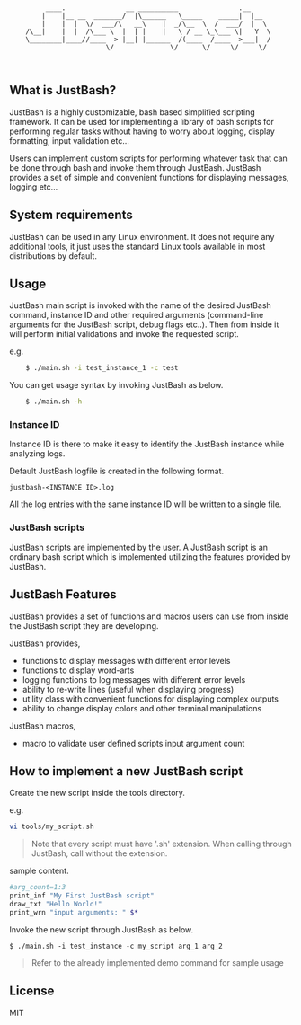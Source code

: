 ```
	
	
	     ____.               __ __________               .__     
	    |    |__ __  _______/  |\______   \_____    _____|  |__  
	    |    |  |  \/  ___/\   __\    |  _/\__  \  /  ___/  |  \ 
	/\__|    |  |  /\___ \  |  | |    |   \ / __ \_\___ \|   Y  \
	\________|____//____  > |__| |______  /(____  /____  >___|  /
	                    \/              \/      \/     \/     \/ 
	
	
```
                                    
## What is JustBash?
JustBash is a highly customizable, bash based simplified scripting framework. It can be used for implementing a library of bash scripts for performing regular tasks without having to worry about logging, display formatting, input validation etc...

Users can implement custom scripts for performing whatever task that can be done through bash and invoke them through JustBash. JustBash provides a set of simple and convenient functions for displaying messages, logging etc...

## System requirements
JustBash can be used in any Linux environment. It does not require any additional tools, it just uses the standard Linux tools available in most distributions by default.

## Usage
JustBash main script is invoked with the name of the desired JustBash command, instance ID and other required arguments (command-line arguments for the JustBash script, debug flags etc..). Then from inside it will perform initial validations and invoke the requested script.

e.g. 
``` sh
    $ ./main.sh -i test_instance_1 -c test
```

You can get usage syntax by invoking JustBash as below.
``` sh
    $ ./main.sh -h
```

### Instance ID
Instance ID is there to make it easy to identify the JustBash instance while analyzing logs.

Default JustBash logfile is created in the following format.
```
justbash-<INSTANCE ID>.log
```

All the log entries with the same instance ID will be written to a single file.

### JustBash scripts
JustBash scripts are implemented by the user. A JustBash script is an ordinary bash script which is implemented utilizing the features provided by JustBash.

## JustBash Features
JustBash provides a set of functions and macros users can use from inside the JustBash script they are developing.

JustBash provides,
 - functions to display messages with different error levels
 - functions to display word-arts
 - logging functions to log messages with different error levels
 - ability to re-write lines (useful when displaying progress)
 - utility class with convenient functions for displaying complex outputs
 - ability to change display colors and other terminal manipulations

JustBash macros,
 - macro to validate user defined scripts input argument count

## How to implement a new JustBash script
Create the new script inside the tools directory. 

e.g.
``` sh
vi tools/my_script.sh
```

> Note that every script must have '.sh' extension.
> When calling through JustBash, call without the extension.

sample content.
``` sh
#arg_count=1:3
print_inf "My First JustBash script"
draw_txt "Hello World!"
print_wrn "input arguments: " $*

```

Invoke the new script through JustBash as below.

```
$ ./main.sh -i test_instance -c my_script arg_1 arg_2
```

> Refer to the already implemented demo command for sample usage

License
----

MIT
